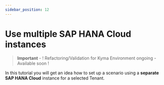 ```yaml
---
sidebar_position: 12
---
```

# Use multiple SAP HANA Cloud instances

> **Important** - ! Refactoring/Validation for Kyma Environment ongoing - Available soon !

In this tutorial you will get an idea how to set up a scenario using a **separate SAP HANA Cloud** instance for a selected Tenant.